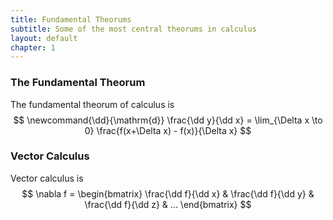 ```yaml
---
title: Fundamental Theorums
subtitle: Some of the most central theorums in calculus
layout: default
chapter: 1
---
```


### The Fundamental Theorum
The fundamental theorum of calculus is
$$
\newcommand{\dd}{\mathrm{d}}
\frac{\dd y}{\dd x} = \lim_{\Delta x \to 0} \frac{f(x+\Delta x) - f(x)}{\Delta x}
$$
### Vector Calculus
Vector calculus is
$$
\nabla f = 
\begin{bmatrix}
\frac{\dd f}{\dd x} &
\frac{\dd f}{\dd y} &
\frac{\dd f}{\dd z} &
...
\end{bmatrix}
$$